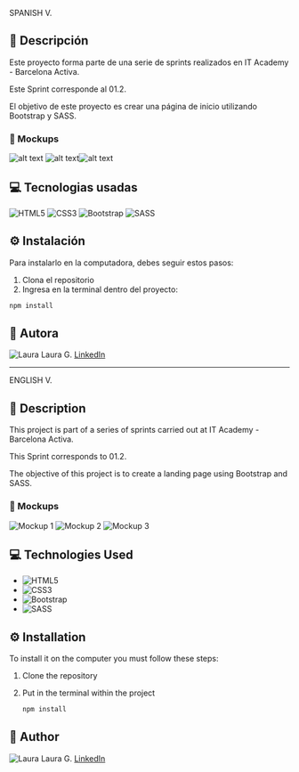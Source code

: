 SPANISH V.

## 🌸 Descripción

Este proyecto forma parte de una serie de sprints realizados en IT Academy - Barcelona Activa.

Este Sprint corresponde al 01.2.

El objetivo de este proyecto es crear una página de inicio utilizando Bootstrap y SASS.

### 📖 Mockups

![alt text](image.png)
![alt text](image-1.png)![alt text](image-2.png)

## 💻 Tecnologias usadas

![HTML5](https://img.shields.io/badge/HTML5-E34F26?style=for-the-badge&logo=html5&logoColor=white) 
![CSS3](https://img.shields.io/badge/CSS3-1572B6?style=for-the-badge&logo=css3&logoColor=white)
![Bootstrap](https://img.shields.io/badge/Bootstrap_v.5.3.3-7952B3?style=for-the-badge&logo=bootstrap&logoColor=white) 
![SASS](https://img.shields.io/badge/SASS-CC6699?style=for-the-badge&logo=sass&logoColor=white)

## ⚙️ Instalación

Para instalarlo en la computadora, debes seguir estos pasos:

1. Clona el repositorio
2. Ingresa en la terminal dentro del proyecto:

```bash
npm install
``` 

## 🔗 Autora

![Laura](https://avatars.githubusercontent.com/ImLauraGS?s=50) 
Laura G. 
[LinkedIn](https://www.linkedin.com/in/laura-gil-solano/)


_______________________________________________________________________

ENGLISH V.

## 🌸 Description

This project is part of a series of sprints carried out at IT Academy - Barcelona Activa.

This Sprint corresponds to 01.2.

The objective of this project is to create a landing page using Bootstrap and SASS.

### 📖 Mockups

![Mockup 1](image.png)
![Mockup 2](image-1.png)
![Mockup 3](image-2.png)

## 💻 Technologies Used

- ![HTML5](https://img.shields.io/badge/HTML5-E34F26?style=for-the-badge&logo=html5&logoColor=white)
- ![CSS3](https://img.shields.io/badge/CSS3-1572B6?style=for-the-badge&logo=css3&logoColor=white)
- ![Bootstrap](https://img.shields.io/badge/Bootstrap_v.5.3.3-7952B3?style=for-the-badge&logo=bootstrap&logoColor=white)
- ![SASS](https://img.shields.io/badge/SASS-CC6699?style=for-the-badge&logo=sass&logoColor=white)

## ⚙️ Installation

To install it on the computer you must follow these steps:

1. Clone the repository
2. Put in the terminal within the project

     ```bash
    npm install
     ```

## 🔗 Author

![Laura](https://avatars.githubusercontent.com/ImLauraGS?s=50) 
Laura G. 
[LinkedIn](https://www.linkedin.com/in/laura-gil-solano/)
